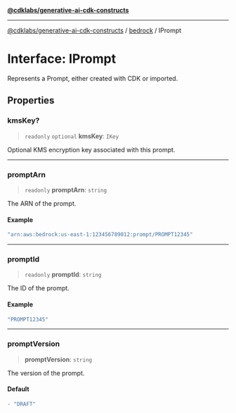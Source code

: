 [**@cdklabs/generative-ai-cdk-constructs**](../../../README.md)

***

[@cdklabs/generative-ai-cdk-constructs](../../../README.md) / [bedrock](../README.md) / IPrompt

# Interface: IPrompt

Represents a Prompt, either created with CDK or imported.

## Properties

### kmsKey?

> `readonly` `optional` **kmsKey**: `IKey`

Optional KMS encryption key associated with this prompt.

***

### promptArn

> `readonly` **promptArn**: `string`

The ARN of the prompt.

#### Example

```ts
"arn:aws:bedrock:us-east-1:123456789012:prompt/PROMPT12345"
```

***

### promptId

> `readonly` **promptId**: `string`

The ID of the prompt.

#### Example

```ts
"PROMPT12345"
```

***

### promptVersion

> **promptVersion**: `string`

The version of the prompt.

#### Default

```ts
- "DRAFT"
```
